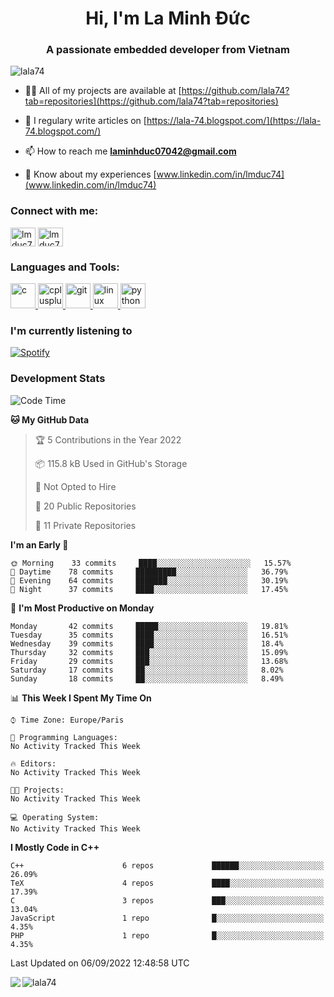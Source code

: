 <h1 align="center">Hi, I'm La Minh Đức</h1>
<h3 align="center">A passionate embedded developer from Vietnam</h3>

<p align="left"> <img src="https://komarev.com/ghpvc/?username=lala74&label=Profile%20views&color=0e75b6&style=flat"
                alt="lala74" /> </p>

- 👨‍💻 All of my projects are available at
[https://github.com/lala74?tab=repositories](https://github.com/lala74?tab=repositories)

- 📝 I regulary write articles on [https://lala-74.blogspot.com/](https://lala-74.blogspot.com/)

- 📫 How to reach me **laminhduc07042@gmail.com**

- 📄 Know about my experiences [www.linkedin.com/in/lmduc74](www.linkedin.com/in/lmduc74)

### Connect with me:
<p align="left">
        <a href="https://linkedin.com/in/lmduc74" target="blank"><img align="center"
                        src="https://cdn.jsdelivr.net/npm/simple-icons@3.0.1/icons/linkedin.svg" alt="lmduc74"
                        height="30" width="40" /></a>
        <a href="https://fb.com/lmduc74" target="blank"><img align="center"
                        src="https://cdn.jsdelivr.net/npm/simple-icons@3.0.1/icons/facebook.svg" alt="lmduc74"
                        height="30" width="40" /></a>
</p>

### Languages and Tools:
<p align="left"> <a href="https://www.cprogramming.com/" target="_blank"> <img
                        src="https://devicons.github.io/devicon/devicon.git/icons/c/c-original.svg" alt="c" width="40"
                        height="40" /> </a> <a href="https://www.w3schools.com/cpp/" target="_blank"> <img
                        src="https://devicons.github.io/devicon/devicon.git/icons/cplusplus/cplusplus-original.svg"
                        alt="cplusplus" width="40" height="40" /> </a> <a href="https://git-scm.com/" target="_blank">
                <img src="https://www.vectorlogo.zone/logos/git-scm/git-scm-icon.svg" alt="git" width="40"
                        height="40" /> </a> <a href="https://www.linux.org/" target="_blank"> <img
                        src="https://devicons.github.io/devicon/devicon.git/icons/linux/linux-original.svg" alt="linux"
                        width="40" height="40" /> </a> <a href="https://www.python.org" target="_blank"> <img
                        src="https://devicons.github.io/devicon/devicon.git/icons/python/python-original.svg"
                        alt="python" width="40" height="40" /> </a> </p>

### I'm currently listening to
[![Spotify](https://spotify-playing-git-master.lala74.vercel.app/api/spotify)](https://open.spotify.com/user/nrjaez36fdyqfexa07wju067g)


### Development Stats
<!--START_SECTION:waka-->
![Code Time](http://img.shields.io/badge/Code%20Time-126%20hrs%202%20mins-blue)

**🐱 My GitHub Data** 

> 🏆 5 Contributions in the Year 2022
 > 
> 📦 115.8 kB Used in GitHub's Storage 
 > 
> 🚫 Not Opted to Hire
 > 
> 📜 20 Public Repositories 
 > 
> 🔑 11 Private Repositories  
 > 
**I'm an Early 🐤** 

```text
🌞 Morning    33 commits     ████░░░░░░░░░░░░░░░░░░░░░   15.57% 
🌆 Daytime    78 commits     █████████░░░░░░░░░░░░░░░░   36.79% 
🌃 Evening    64 commits     ███████░░░░░░░░░░░░░░░░░░   30.19% 
🌙 Night      37 commits     ████░░░░░░░░░░░░░░░░░░░░░   17.45%

```
📅 **I'm Most Productive on Monday** 

```text
Monday       42 commits     █████░░░░░░░░░░░░░░░░░░░░   19.81% 
Tuesday      35 commits     ████░░░░░░░░░░░░░░░░░░░░░   16.51% 
Wednesday    39 commits     ████░░░░░░░░░░░░░░░░░░░░░   18.4% 
Thursday     32 commits     ███░░░░░░░░░░░░░░░░░░░░░░   15.09% 
Friday       29 commits     ███░░░░░░░░░░░░░░░░░░░░░░   13.68% 
Saturday     17 commits     ██░░░░░░░░░░░░░░░░░░░░░░░   8.02% 
Sunday       18 commits     ██░░░░░░░░░░░░░░░░░░░░░░░   8.49%

```


📊 **This Week I Spent My Time On** 

```text
⌚︎ Time Zone: Europe/Paris

💬 Programming Languages: 
No Activity Tracked This Week

🔥 Editors: 
No Activity Tracked This Week

🐱‍💻 Projects: 
No Activity Tracked This Week

💻 Operating System: 
No Activity Tracked This Week

```

**I Mostly Code in C++** 

```text
C++                      6 repos             ██████░░░░░░░░░░░░░░░░░░░   26.09% 
TeX                      4 repos             ████░░░░░░░░░░░░░░░░░░░░░   17.39% 
C                        3 repos             ███░░░░░░░░░░░░░░░░░░░░░░   13.04% 
JavaScript               1 repo              █░░░░░░░░░░░░░░░░░░░░░░░░   4.35% 
PHP                      1 repo              █░░░░░░░░░░░░░░░░░░░░░░░░   4.35%

```



 Last Updated on 06/09/2022 12:48:58 UTC
<!--END_SECTION:waka-->


<img align="left" src="https://github-readme-stats-chi-rust.vercel.app/api?username=lala74&show_icons=true&hide_border=true" /> 

<img align="left"
src="https://github-readme-stats.vercel.app/api/top-langs?username=lala74&show_icons=true&locale=en&layout=compact&hide_border=true" alt="lala74" />  
